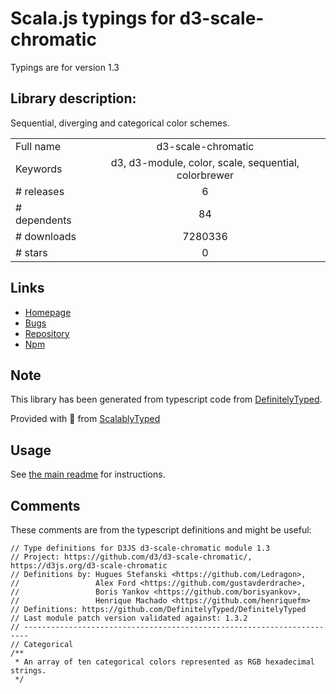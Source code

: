 
# Scala.js typings for d3-scale-chromatic

Typings are for version 1.3

 ## Library description:
Sequential, diverging and categorical color schemes.

|                    |                 |
| ------------------ | :-------------: |
| Full name          | d3-scale-chromatic |
| Keywords           | d3, d3-module, color, scale, sequential, colorbrewer |
| # releases         | 6 |
| # dependents       | 84 |
| # downloads        | 7280336 |
| # stars            | 0 |

## Links
- [Homepage](https://d3js.org/d3-scale-chromatic/)
- [Bugs](https://github.com/d3/d3-scale-chromatic/issues)
- [Repository](https://github.com/d3/d3-scale-chromatic)
- [Npm](https://www.npmjs.com/package/d3-scale-chromatic)
    


## Note
This library has been generated from typescript code from [DefinitelyTyped](https://definitelytyped.org).

Provided with :purple_heart: from [ScalablyTyped](https://github.com/oyvindberg/ScalablyTyped)

## Usage
See [the main readme](../../readme.md) for instructions.

## Comments

These comments are from the typescript definitions and might be useful:
```
// Type definitions for D3JS d3-scale-chromatic module 1.3
// Project: https://github.com/d3/d3-scale-chromatic/, https://d3js.org/d3-scale-chromatic
// Definitions by: Hugues Stefanski <https://github.com/Ledragon>,
//                 Alex Ford <https://github.com/gustavderdrache>,
//                 Boris Yankov <https://github.com/borisyankov>,
//                 Henrique Machado <https://github.com/henriquefm>
// Definitions: https://github.com/DefinitelyTyped/DefinitelyTyped
// Last module patch version validated against: 1.3.2
// -----------------------------------------------------------------------
// Categorical
/**
 * An array of ten categorical colors represented as RGB hexadecimal strings.
 */

```


